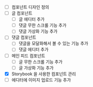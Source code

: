 - [ ] 컴포넌트 디자인 정의
- [ ] 글 컴포넌트
  - [ ] 글 에디터 추가
  - [ ] 댓글 무한 스크롤 기능 추가
  - [ ] 댓글 가상화 기능 추가
- [ ] 댓글 컴포넌트
  - [ ] 댓글을 모달화해서 볼 수 있는 기능 추가
  - [ ] 댓글 에디터 추가
- [ ] 메인 피드 컴포넌트
  - [ ] 글 무한 스크롤 기능 추가
  - [ ] 글 가상화 기능 추가
- [x] Storybook 을 사용한 컴포넌트 관리
- [ ] 에디터에 이미지 업로드 기능 추가 
